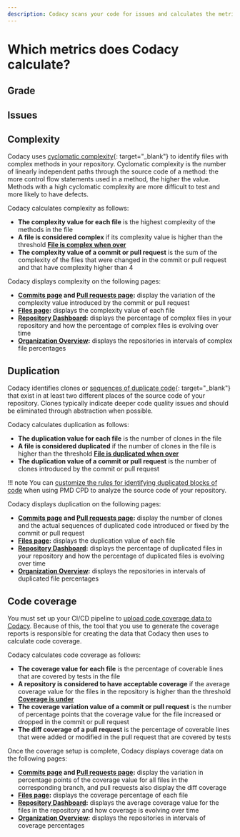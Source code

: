 ```yaml
---
description: Codacy scans your code for issues and calculates the metrics code complexity, duplication, and coverage. Besides this, Codacy also calculates a grade for your repository and files based on all calculated code quality metrics.
---
```


# Which metrics does Codacy calculate?

<!--TODO
    Include link to https://docs.codacy.com/getting-started/supported-languages-and-tools/ since Codacy doesn't calculate all metrics for all languages-->

## Grade

<!--TODO
    Improve this information to make it more useful and compact, and move it to a single section at the end of the page "Repository Dashboard". -->

<!--
### What are the different grades and how are they calculated?

#### 1. Overall Grade

Codacy gives an overall grade to help you better understand the quality of your repository.
Grades range from **A** to **F**, **A** being the highest grade.

Note the grading is performed on a branch level, to give a better understanding of the code quality on a branch basis.

#### 2. Category Grades

Issue classification is as follows:

-   Code Style
-   Compatibility
-   Error Prone
-   Performance
-   Security
-   Unused Code

Every issue impacts the grade of its category. Category grading ranges from 0% - 100%, 100% being the highest grade.

#### 3. File Grades

File grades range from **A** to **F**, **A** being the highest grade.

Grading every file occurs according to the weighted average of the following categories:

-   issues
-   clones
-   complexity
-   coverage (optional)

#### 4. Grade Calculation

Codacy calculates grades based on the number of issues for every thousand lines of code (KLOC). Steve McConnell, in his book 'Code Complete,' wrote about average bugs per LOC:

(a) Industry Average: "about 15–50 errors per 1000 lines of delivered code." He further states this is usually representative of code that has some level of structured programming behind it but probably includes a mix of coding techniques.
-->

## Issues

<!--NOTE https://codacy.atlassian.net/browse/CY-2086?focusedCommentId=42198

We compare the number of issues with the industry average. File size and severity of the issues are two relevant concepts here

-   Issue cost - depends on the severity of issue: Error = 10, Warning = 5, Info = 1
    -   Per tool we attribute a severity per issue category - when we don’t have any attribution defined we attribute “Info” level.
-   Per 1000 lines of code, we expect 100 errors, with an cost of 10.
-->

## Complexity

Codacy uses [cyclomatic complexity](https://en.wikipedia.org/wiki/Cyclomatic_complexity){: target="_blank"} to identify files with complex methods in your repository. Cyclomatic complexity is the number of linearly independent paths through the source code of a method: the more control flow statements used in a method, the higher the value. Methods with a high cyclomatic complexity are more difficult to test and more likely to have defects.

Codacy calculates complexity as follows:

-   **The complexity value for each file** is the highest complexity of the methods in the file
-   **A file is considered complex** if its complexity value is higher than the threshold [**File is complex when over**](../../repositories-configure/adjusting-quality-settings.md#goals)
-   **The complexity value of a commit or pull request** is the sum of the complexity of the files that were changed in the commit or pull request and that have complexity higher than 4

Codacy displays complexity on the following pages:

-   **[Commits page](../../repositories/commits.md) and [Pull requests page](../../repositories/pull-requests.md):** display the variation of the complexity value introduced by the commit or pull request
-   **[Files page](../../repositories/files.md):** displays the complexity value of each file
-   **[Repository Dashboard](../../repositories/repository-dashboard.md):** displays the percentage of complex files in your repository and how the percentage of complex files is evolving over time
-   **[Organization Overview](../../organizations/organization-overview.md):** displays the repositories in intervals of complex file percentages

## Duplication

Codacy identifies clones or [sequences of duplicate code](https://en.wikipedia.org/wiki/Duplicate_code){: target="_blank"} that exist in at least two different places of the source code of your repository. Clones typically indicate deeper code quality issues and should be eliminated through abstraction when possible.

Codacy calculates duplication as follows:

-   **The duplication value for each file** is the number of clones in the file
-   **A file is considered duplicated** if the number of clones in the file is higher than the threshold [**File is duplicated when over**](../../repositories-configure/adjusting-quality-settings.md#goals)
-   **The duplication value of a commit or pull request** is the number of clones introduced by the commit or pull request

!!! note
    You can [customize the rules for identifying duplicated blocks of code](../../repositories-configure/codacy-configuration-file.md#pmd-cpd-duplication) when using PMD CPD to analyze the source code of your repository.

Codacy displays duplication on the following pages:

-   **[Commits page](../../repositories/commits.md) and [Pull requests page](../../repositories/pull-requests.md):** display the number of clones and the actual sequences of duplicated code introduced or fixed by the commit or pull request
-   **[Files page](../../repositories/files.md):** displays the duplication value of each file
-   **[Repository Dashboard](../../repositories/repository-dashboard.md):** displays the percentage of duplicated files in your repository and how the percentage of duplicated files is evolving over time
-   **[Organization Overview](../../organizations/organization-overview.md):** displays the repositories in intervals of duplicated file percentages

## Code coverage

You must set up your CI/CD pipeline to [upload code coverage data to Codacy](../../coverage-reporter/index.md). Because of this, the tool that you use to generate the coverage reports is responsible for creating the data that Codacy then uses to calculate code coverage.

Codacy calculates code coverage as follows:

-   **The coverage value for each file** is the percentage of coverable lines that are covered by tests in the file
-   **A repository is considered to have acceptable coverage** if the average coverage value for the files in the repository is higher than the threshold [**Coverage is under**](../../repositories-configure/adjusting-quality-settings.md#goals)
-   **The coverage variation value of a commit or pull request** is the number of percentage points that the coverage value for the file increased or dropped in the commit or pull request
-   **The diff coverage of a pull request** is the percentage of coverable lines that were added or modified in the pull request that are covered by tests

Once the coverage setup is complete, Codacy displays coverage data on the following pages:

-   **[Commits page](../../repositories/commits.md) and [Pull requests page](../../repositories/pull-requests.md):** display the variation in percentage points of the coverage value for all files in the corresponding branch, and pull requests also display the diff coverage
-   **[Files page](../../repositories/files.md):** displays the coverage percentage of each file
-   **[Repository Dashboard](../../repositories/repository-dashboard.md):** displays the average coverage value for the files in the repository and how coverage is evolving over time
-   **[Organization Overview](../../organizations/organization-overview.md):** displays the repositories in intervals of coverage percentages
